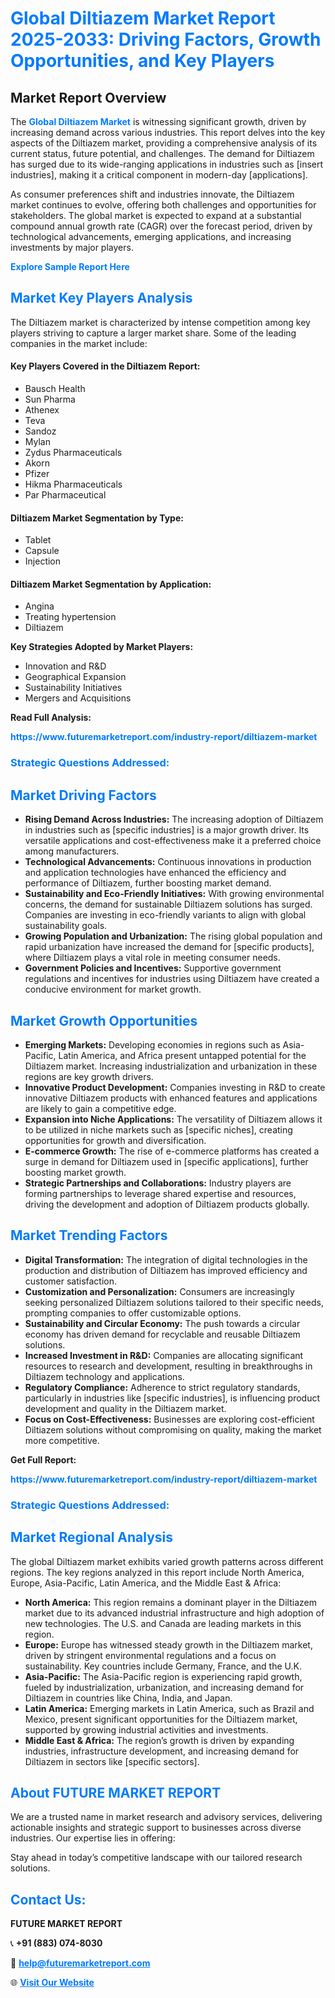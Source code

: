 <h1 style="color: #007BFF;">Global Diltiazem Market Report 2025-2033: Driving Factors, Growth Opportunities, and Key Players</h1>

<section id="overview">
<h2>Market Report Overview</h2>
<p>The <a href="https://www.futuremarketreport.com/industry-report/diltiazem-market" style="color: #007BFF; text-decoration: none;"><strong>Global Diltiazem Market</strong></a> is witnessing significant growth, driven by increasing demand across various industries. This report delves into the key aspects of the Diltiazem market, providing a comprehensive analysis of its current status, future potential, and challenges. The demand for Diltiazem has surged due to its wide-ranging applications in industries such as [insert industries], making it a critical component in modern-day [applications].</p>
<p>As consumer preferences shift and industries innovate, the Diltiazem market continues to evolve, offering both challenges and opportunities for stakeholders. The global market is expected to expand at a substantial compound annual growth rate (CAGR) over the forecast period, driven by technological advancements, emerging applications, and increasing investments by major players.</p>
</section>

<section id="overview">
<p><a href="https://www.futuremarketreport.com/request-sample/reportId=125549" style="color: #007BFF; text-decoration: none;"><strong>Explore Sample Report Here</strong></a></p>
</section>

<section id="key-players">
<h2 style="color: #007BFF;">Market Key Players Analysis</h2>
<p>The Diltiazem market is characterized by intense competition among key players striving to capture a larger market share. Some of the leading companies in the market include:</p>
<h4>Key Players Covered in the Diltiazem Report:</h4>
<ul><li>Bausch Health</li><li>Sun Pharma</li><li>Athenex</li><li>Teva</li><li>Sandoz</li><li>Mylan</li><li>Zydus Pharmaceuticals</li><li>Akorn</li><li>Pfizer</li><li>Hikma Pharmaceuticals</li><li>Par Pharmaceutical</li></ul>
<h4>Diltiazem Market Segmentation by Type:</h4>
<ul><li>Tablet</li><li>Capsule</li><li>Injection</li></ul>

<h4>Diltiazem Market Segmentation by Application:</h4>
<ul><li>Angina</li><li>Treating hypertension</li><li>Diltiazem</li></ul>
<p><strong>Key Strategies Adopted by Market Players:</strong></p>
<ul>
<li>Innovation and R&D</li>
<li>Geographical Expansion</li>
<li>Sustainability Initiatives</li>
<li>Mergers and Acquisitions</li>
</ul>
</section>

<section>
<p><strong>Read Full Analysis: </strong></p><a href="https://www.futuremarketreport.com/industry-report/diltiazem-market" style="color: #007BFF; text-decoration: none;"><strong>https://www.futuremarketreport.com/industry-report/diltiazem-market</strong></a>
<h3 style="color: #007BFF;">Strategic Questions Addressed:</h3>
</section>

<section id="driving-factors">
<h2 style="color: #007BFF;">Market Driving Factors</h2>
<ul>
<li><strong>Rising Demand Across Industries:</strong> The increasing adoption of Diltiazem in industries such as [specific industries] is a major growth driver. Its versatile applications and cost-effectiveness make it a preferred choice among manufacturers.</li>
<li><strong>Technological Advancements:</strong> Continuous innovations in production and application technologies have enhanced the efficiency and performance of Diltiazem, further boosting market demand.</li>
<li><strong>Sustainability and Eco-Friendly Initiatives:</strong> With growing environmental concerns, the demand for sustainable Diltiazem solutions has surged. Companies are investing in eco-friendly variants to align with global sustainability goals.</li>
<li><strong>Growing Population and Urbanization:</strong> The rising global population and rapid urbanization have increased the demand for [specific products], where Diltiazem plays a vital role in meeting consumer needs.</li>
<li><strong>Government Policies and Incentives:</strong> Supportive government regulations and incentives for industries using Diltiazem have created a conducive environment for market growth.</li>
</ul>
</section>

<section id="growth-opportunities">
<h2 style="color: #007BFF;">Market Growth Opportunities</h2>
<ul>
<li><strong>Emerging Markets:</strong> Developing economies in regions such as Asia-Pacific, Latin America, and Africa present untapped potential for the Diltiazem market. Increasing industrialization and urbanization in these regions are key growth drivers.</li>
<li><strong>Innovative Product Development:</strong> Companies investing in R&D to create innovative Diltiazem products with enhanced features and applications are likely to gain a competitive edge.</li>
<li><strong>Expansion into Niche Applications:</strong> The versatility of Diltiazem allows it to be utilized in niche markets such as [specific niches], creating opportunities for growth and diversification.</li>
<li><strong>E-commerce Growth:</strong> The rise of e-commerce platforms has created a surge in demand for Diltiazem used in [specific applications], further boosting market growth.</li>
<li><strong>Strategic Partnerships and Collaborations:</strong> Industry players are forming partnerships to leverage shared expertise and resources, driving the development and adoption of Diltiazem products globally.</li>
</ul>
</section>

<section id="trending-factors">
<h2 style="color: #007BFF;">Market Trending Factors</h2>
<ul>
<li><strong>Digital Transformation:</strong> The integration of digital technologies in the production and distribution of Diltiazem has improved efficiency and customer satisfaction.</li>
<li><strong>Customization and Personalization:</strong> Consumers are increasingly seeking personalized Diltiazem solutions tailored to their specific needs, prompting companies to offer customizable options.</li>
<li><strong>Sustainability and Circular Economy:</strong> The push towards a circular economy has driven demand for recyclable and reusable Diltiazem solutions.</li>
<li><strong>Increased Investment in R&D:</strong> Companies are allocating significant resources to research and development, resulting in breakthroughs in Diltiazem technology and applications.</li>
<li><strong>Regulatory Compliance:</strong> Adherence to strict regulatory standards, particularly in industries like [specific industries], is influencing product development and quality in the Diltiazem market.</li>
<li><strong>Focus on Cost-Effectiveness:</strong> Businesses are exploring cost-efficient Diltiazem solutions without compromising on quality, making the market more competitive.</li>
</ul>
</section>

<section>
<p><strong>Get Full Report: </strong></p><a href="https://www.futuremarketreport.com/industry-report/diltiazem-market" style="color: #007BFF; text-decoration: none;"><strong>https://www.futuremarketreport.com/industry-report/diltiazem-market</strong></a>
<h3 style="color: #007BFF;">Strategic Questions Addressed:</h3>
</section>


<section id="regional-analysis">
<h2 style="color: #007BFF;">Market Regional Analysis</h2>
<p>The global Diltiazem market exhibits varied growth patterns across different regions. The key regions analyzed in this report include North America, Europe, Asia-Pacific, Latin America, and the Middle East & Africa:</p>
<ul>
<li><strong>North America:</strong> This region remains a dominant player in the Diltiazem market due to its advanced industrial infrastructure and high adoption of new technologies. The U.S. and Canada are leading markets in this region.</li>
<li><strong>Europe:</strong> Europe has witnessed steady growth in the Diltiazem market, driven by stringent environmental regulations and a focus on sustainability. Key countries include Germany, France, and the U.K.</li>
<li><strong>Asia-Pacific:</strong> The Asia-Pacific region is experiencing rapid growth, fueled by industrialization, urbanization, and increasing demand for Diltiazem in countries like China, India, and Japan.</li>
<li><strong>Latin America:</strong> Emerging markets in Latin America, such as Brazil and Mexico, present significant opportunities for the Diltiazem market, supported by growing industrial activities and investments.</li>
<li><strong>Middle East & Africa:</strong> The region’s growth is driven by expanding industries, infrastructure development, and increasing demand for Diltiazem in sectors like [specific sectors].</li>
</ul>
</section>

<footer>
<h2 style="color: #007BFF;">About FUTURE MARKET REPORT</h2>
<p>We are a trusted name in market research and advisory services, delivering actionable insights and strategic support to businesses across diverse industries. Our expertise lies in offering:</p>

<p>Stay ahead in today’s competitive landscape with our tailored research solutions.</p>

<h2 style="color: #007BFF;">Contact Us:</h2>
<p><strong>FUTURE MARKET REPORT</strong></p>
<p>📞 <strong>+91 (883) 074-8030</strong></p>
<p>📧 <strong><a href="mailto:help@futuremarketreport.com" style="color: #007BFF;">help@futuremarketreport.com</a></strong></p>
<p>🌐 <strong><a href="https://www.futuremarketreport.com/" style="color: #007BFF;">Visit Our Website</a></strong></p>
</footer>